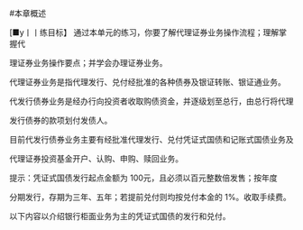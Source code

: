 #本章概述
<p> [■y丨丨练目标】 通过本单元的练习，你要了解代理证券业务操作流程；理解掌握代 </p>
    <p>理证券业务操作要点；并学会办理证券业务。 </p>
    <p> 代理证券业务是指代理发行、兑付经批准的各种债券及银证转账、银证通业务。 </p>
    <p> 代发行债券业务是经办行向投资者收取购债资金，并逐级划至总行，由总行将代理 </p>
    <p>发行债券的款项划付发债人。 </p>
    <p> 目前代发行债券业务主要有经批准代理发行、兑付凭证式国债和记账式国债业务及 </p>
    <p>代理证券投资基金开户、认购、申购、赎回业务。</p>
    <p>提示：凭证式国债发行起点金额为 100元，且必须以百元整数倍发售；按年度 </p>
    <p>分期发行，存期为三年、五年；若提前兑付则均按兑付本金的 1%。收取手续费。 </p>
    <p> 以下内容以介绍银行柜面业务为主的凭证式国债的发行和兑付。</p>